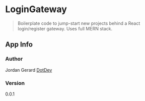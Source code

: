 # LoginGateway

> Boilerplate code to jump-start new projects behind a React login/register gateway. Uses full MERN stack.

## App Info

### Author

Jordan Gerard
[DotDev](https://www.dotdev.dev)

### Version

0.0.1
